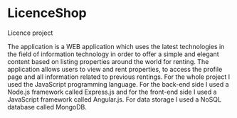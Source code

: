 # LicenceShop
Licence project

The application is a WEB application which uses the latest technologies in the field of information technology in order to offer a simple and elegant content based on listing properties around the world for renting. The application allows users to view and rent properties, to access the profile page and all information related to previous rentings. For the whole project I used the JavaScript programming language. For the back-end side I used a Node.js framework called Express.js and for the front-end side I used a JavaScript framework called Angular.js. For data storage I used a NoSQL database called MongoDB.
